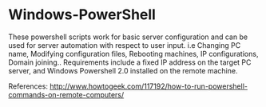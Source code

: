 Windows-PowerShell
==================

These powershell scripts work for basic server configuration and can be used for server automation with respect to user input.
i.e Changing PC name, Modifying configuration files, Rebooting machines, IP configurations, Domain joining..
Requirements include a fixed IP address on the target PC server, and Windows Powershell 2.0 installed on the remote machine.

References:
http://www.howtogeek.com/117192/how-to-run-powershell-commands-on-remote-computers/
